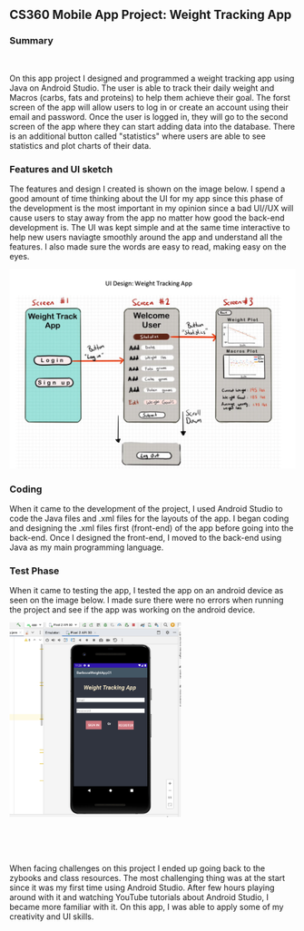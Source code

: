 <h2>CS360 Mobile App Project: Weight Tracking App</h2>

<h3> Summary </h3> 
<br> 


On this app project I designed and programmed a weight tracking app using Java on Android Studio. The user is able to track their daily weight and Macros (carbs, fats and proteins) to help them achieve their goal. The forst screen of the app will allow users to log in or create an account using their email and password. Once the user is logged in, they will go to the second screen of the app where they can start adding data into the database. There is an additional button called "statistics" where users are able to see statistics and plot charts of their data. 

<h3> Features and UI sketch </h3> 

The features and design I created is shown on the image below. I spend a good amount of time thinking about the UI for my app since this phase of the development is the most important in my opinion since a bad UI//UX will cause users to stay away from the app no matter how good the back-end development is. The UI was kept simple and at the same time interactive to help new users naviagte smoothly around the app and understand all the features. I also made sure the words are easy to read, making easy on the eyes. 

![Alt text](images/image01.png)

<h3> Coding </h3> 

When it came to the development of the project, I used Android Studio to code the Java files and .xml files for the layouts of the app. I began coding and designing the .xml files first (front-end) of the app before going into the back-end. Once I designed the front-end, I moved to the back-end using Java as my main programming language. 

<h3> Test Phase </h3> 

When it came to testing the app, I tested the app on an android device as seen on the image below. I made sure there were no errors when running the project and see if the app was working on the android device. 


<img src="images/image02.png" width="60%">

<br><br><br> 

When facing challenges on this project I ended up going back to the zybooks and class resources. The most challenging thing was at the start since it was my first time using Android Studio. After few hours playing around with it and watching YouTube tutorials about Android Studio, I became more familiar with it. On this app, I was able to apply some of my creativity and UI skills. 
